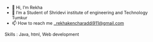 - 👋 Hi, I’m Rekha 
- 🌱 I’m a Student of Shridevi institute of engineering and Technology Tumkur
- 📫 How to reach me ..rekhakencharaddi911@gmail.com

Skills : Java, html, Web development 

